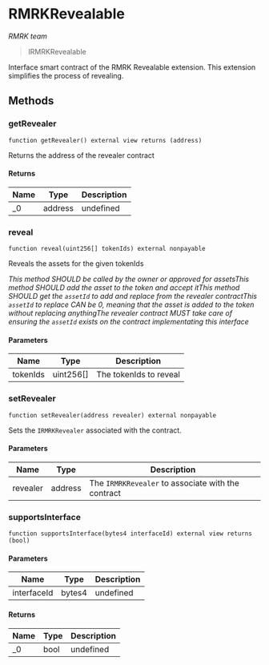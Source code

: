 # RMRKRevealable

*RMRK team*

> IRMRKRevealable

Interface smart contract of the RMRK Revealable extension. This extension simplifies the process of revealing.



## Methods

### getRevealer

```solidity
function getRevealer() external view returns (address)
```

Returns the address of the revealer contract




#### Returns

| Name | Type | Description |
|---|---|---|
| _0 | address | undefined |

### reveal

```solidity
function reveal(uint256[] tokenIds) external nonpayable
```

Reveals the assets for the given tokenIds

*This method SHOULD be called by the owner or approved for assetsThis method SHOULD add the asset to the token and accept itThis method SHOULD get the `assetId` to add and replace from the revealer contractThis `assetId` to replace CAN be 0, meaning that the asset is added to the token without replacing anythingThe revealer contract MUST take care of ensuring the `assetId` exists on the contract implementating this interface*

#### Parameters

| Name | Type | Description |
|---|---|---|
| tokenIds | uint256[] | The tokenIds to reveal |

### setRevealer

```solidity
function setRevealer(address revealer) external nonpayable
```

Sets the `IRMRKRevealer` associated with the contract.



#### Parameters

| Name | Type | Description |
|---|---|---|
| revealer | address | The `IRMRKRevealer` to associate with the contract |

### supportsInterface

```solidity
function supportsInterface(bytes4 interfaceId) external view returns (bool)
```





#### Parameters

| Name | Type | Description |
|---|---|---|
| interfaceId | bytes4 | undefined |

#### Returns

| Name | Type | Description |
|---|---|---|
| _0 | bool | undefined |




